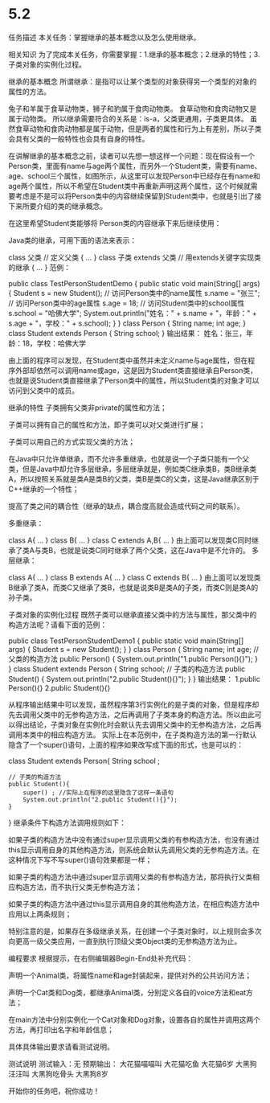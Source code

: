 # 5.2

任务描述
本关任务：掌握继承的基本概念以及怎么使用继承。

相关知识
为了完成本关任务，你需要掌握：1.继承的基本概念；2.继承的特性；3.子类对象的实例化过程。

继承的基本概念
所谓继承：是指可以让某个类型的对象获得另一个类型的对象的属性的方法。



兔子和羊属于食草动物类，狮子和豹属于食肉动物类。
食草动物和食肉动物又是属于动物类。
所以继承需要符合的关系是：is-a，父类更通用，子类更具体。
虽然食草动物和食肉动物都是属于动物，但是两者的属性和行为上有差别，所以子类会具有父类的一般特性也会具有自身的特性。

在讲解继承的基本概念之前，读者可以先想一想这样一个问题：现在假设有一个Person类，里面有name与age两个属性，而另外一个Student类，需要有name、age、school三个属性，如图所示，从这里可以发现Person中已经存在有name和age两个属性，所以不希望在Student类中再重新声明这两个属性，这个时候就需要考虑是不是可以将Person类中的内容继续保留到Student类中，也就是引出了接下来所要介绍的类的继承概念。



在这里希望Student类能够将 Person类的内容继承下来后继续使用：



Java类的继承，可用下面的语法来表示：

class 父类 // 定义父类
{
    ...
}
class 子类 extends 父类 // 用extends关键字实现类的继承
{
    ...
}
范例：

public class TestPersonStudentDemo {
    public static void main(String[] args) {
        Student s = new Student();
        // 访问Person类中的name属性
        s.name = "张三";
        // 访问Person类中的age属性
        s.age = 18;
        // 访问Student类中的school属性
        s.school = "哈佛大学";
        System.out.println("姓名：" + s.name + "，年龄：" + s.age + "，学校：" + s.school);
    }
}
class Person {
    String name;
    int age;
}
class Student extends Person {
    String school;
}
输出结果：
姓名：张三，年龄：18，学校：哈佛大学

由上面的程序可以发现，在Student类中虽然并未定义name与age属性，但在程序外部却依然可以调用name或age，这是因为Student类直接继承自Person类，也就是说Student类直接继承了Person类中的属性，所以Student类的对象才可以访问到父类中的成员。



继承的特性
子类拥有父类非private的属性和方法；

 子类可以拥有自己的属性和方法，即子类可以对父类进行扩展；

子类可以用自己的方式实现父类的方法；

在Java中只允许单继承，而不允许多重继承，也就是说一个子类只能有一个父类，但是Java中却允许多层继承，多层继承就是，例如类C继承类B，类B继承类A，所以按照关系就是类A是类B的父类，类B是类C的父类，这是Java继承区别于C++继承的一个特性；

提高了类之间的耦合性（继承的缺点，耦合度高就会造成代码之间的联系）。

多重继承：



class A{
    ...
}
class B{
    ...
}
class C extends A,B{
    ...
}
由上面可以发现类C同时继承了类A与类B，也就是说类C同时继承了两个父类，这在Java中是不允许的。
多层继承：



class A{
    ...
}
class B extends A{
    ...
}
class C extends B{
    ...
}
由上面可以发现类B继承了类A，而类C又继承了类B，也就是说类B是类A的子类，而类C则是类A的孙子类。

子类对象的实例化过程
既然子类可以继承直接父类中的方法与属性，那父类中的构造方法呢？请看下面的范例：

public class TestPersonStudentDemo1 {
    public static void main(String[] args) {
        Student s = new Student();
    }
}
class Person {
    String name;
    int age;
    // 父类的构造方法
    public Person() {
        System.out.println("1.public Person(){}");
    }
}
class Student extends Person {
    String school;
    // 子类的构造方法
    public Student() {
        System.out.println("2.public Student(){}");
    }
}
输出结果：
1.public Person(){}
2.public Student(){}

从程序输出结果中可以发现，虽然程序第3行实例化的是子类的对象，但是程序却先去调用父类中的无参构造方法，之后再调用了子类本身的构造方法。所以由此可以得出结论，子类对象在实例化时会默认先去调用父类中的无参构造方法，之后再调用本类中的相应构造方法。
实际上在本范例中，在子类构造方法的第一行默认隐含了一个super()语句，上面的程序如果改写成下面的形式，也是可以的：

class Student extends Person{
    String school ;
    

    // 子类的构造方法
    public Student(){
        super() ; //实际上在程序的这里隐含了这样一条语句
        System.out.println("2.public Student(){}");
    }
}
继承条件下构造方法调用规则如下：

如果子类的构造方法中没有通过super显示调用父类的有参构造方法，也没有通过this显示调用自身的其他构造方法，则系统会默认先调用父类的无参构造方法。在这种情况下写不写super()语句效果都是一样；

如果子类的构造方法中通过super显示调用父类的有参构造方法，那将执行父类相应构造方法，而不执行父类无参构造方法；

如果子类的构造方法中通过this显示调用自身的其他构造方法，在相应构造方法中应用以上两条规则；

特别注意的是，如果存在多级继承关系，在创建一个子类对象时，以上规则会多次向更高一级父类应用，一直到执行顶级父类Object类的无参构造方法为止。

编程要求
根据提示，在右侧编辑器Begin-End处补充代码：

声明一个Animal类，将属性name和age封装起来，提供对外的公共访问方法；

声明一个Cat类和Dog类，都继承Animal类，分别定义各自的voice方法和eat方法；

在main方法中分别实例化一个Cat对象和Dog对象，设置各自的属性并调用这两个方法，再打印出名字和年龄信息；

具体具体输出要求请看测试说明。

测试说明
测试输入：无
预期输出： 
大花猫喵喵叫
大花猫吃鱼
大花猫6岁
大黑狗汪汪叫
大黑狗吃骨头
大黑狗8岁

开始你的任务吧，祝你成功！